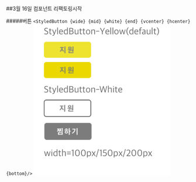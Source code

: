 ##3월 16일 컴포넌트 리팩토링시작

#####버튼
`<StyledButton {wide} {mid} {white} {end} {vcenter} {hcenter} 
{bottom}/>`
![img.png](readmeResource/img.png)
